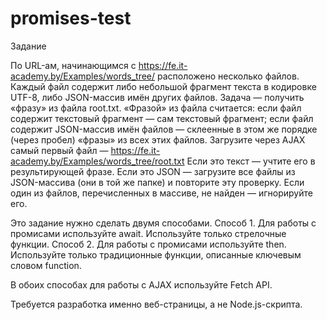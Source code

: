 # promises-test

Задание

По URL-ам, начинающимся с https://fe.it-academy.by/Examples/words_tree/ расположено несколько файлов.
Каждый файл содержит либо небольшой фрагмент текста в кодировке UTF-8, либо JSON-массив имён других файлов.
Задача — получить «фразу» из файла root.txt.
«Фразой» из файла считается:
если файл содержит текстовый фрагмент — сам текстовый фрагмент;
если файл содержит JSON-массив имён файлов — склеенные в этом же порядке (через пробел) «фразы» из всех этих файлов.
Загрузите через AJAX самый первый файл — https://fe.it-academy.by/Examples/words_tree/root.txt
Если это текст — учтите его в результирующей фразе.
Если это JSON — загрузите все файлы из JSON-массива (они в той же папке) и повторите эту проверку. Если один из файлов, перечисленных в массиве, не найден — игнорируйте его.

Это задание нужно сделать двумя способами.
Способ 1. Для работы с промисами используйте await. Используйте только стрелочные функции.
Способ 2. Для работы с промисами используйте then. Используйте только традиционные функции, описанные ключевым словом function.

В обоих способах для работы с AJAX используйте Fetch API.

Требуется разработка именно веб-страницы, а не Node.js-скрипта.
